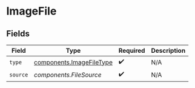 # ImageFile


## Fields

| Field                                                                | Type                                                                 | Required                                                             | Description                                                          |
| -------------------------------------------------------------------- | -------------------------------------------------------------------- | -------------------------------------------------------------------- | -------------------------------------------------------------------- |
| `type`                                                               | [components.ImageFileType](../../models/components/imagefiletype.md) | :heavy_check_mark:                                                   | N/A                                                                  |
| `source`                                                             | *components.FileSource*                                              | :heavy_check_mark:                                                   | N/A                                                                  |